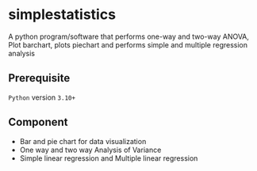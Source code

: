 # simplestatistics
A python program/software that performs one-way and two-way ANOVA, Plot barchart, plots piechart and performs simple and multiple regression analysis

## Prerequisite
`Python` version `3.10+`

## Component
* Bar and pie chart for data visualization
* One way and two way Analysis of Variance
* Simple linear regression and Multiple linear regression
